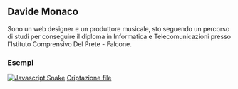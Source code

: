 ## Davide Monaco

Sono un web designer e un produttore musicale, sto seguendo un percorso di studi per conseguire il diploma in Informatica e Telecomunicazioni presso l'Istituto Comprensivo Del Prete - Falcone.

### Esempi

[![Javascript Snake](https://m.gjcdn.net/game-thumbnail/400/482519-crop0_3_642_365-pmnaypnr-v4.webp)](https://Davidemonaco.github.io/javascriptsnake)
[Criptazione file](https://raw.githubusercontent.com/Davidemonaco/dataencrypter/main/mainscript.py)
